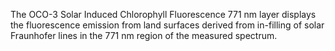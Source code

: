 The OCO-3 Solar Induced Chlorophyll Fluorescence 771 nm layer displays the fluorescence emission from land surfaces derived from in-filling of solar Fraunhofer lines in the 771 nm region of the measured spectrum.